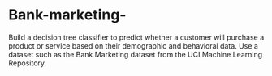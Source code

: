 # Bank-marketing-
Build a decision tree classifier to predict whether a customer will purchase a product or service based on their demographic and behavioral data. Use a dataset such as the Bank Marketing dataset from the UCI Machine Learning Repository.
